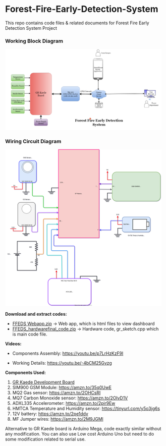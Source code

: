 # Forest-Fire-Early-Detection-System
This repo contains code files &amp; related documents for Forest Fire Early Detection System Project

### Working Block Diagram
![working block image](https://github.com/BJSingh/Forest-Fire-Early-Detection-System/blob/master/Forest%20fire%20Detection%20system%20workingblock.png)
### Wiring Circuit Diagram
![Forest fire early detection wiring image](https://github.com/BJSingh/Forest-Fire-Early-Detection-System/blob/master/forest%20fire%20early%20detection%20system%20wiring.svg)

**Download and extract codes:**
- [FFEDS Webapp.zip](https://github.com/BJSingh/Forest-Fire-Early-Detection-System/blob/master/FFEDS%20webapp.zip) -> Web app, which is html files to view dashboard</br>
- [FFEDS_hardwarefinal_code.zip](https://github.com/BJSingh/Forest-Fire-Early-Detection-System/blob/master/FFEDS_hardwarefinal_code.zip) -> Hardware code, gr_sketch.cpp which is main code file.

**Videos:** 
- Components Assembly: https://youtu.be/p7LrHzKzF9I <br>

- Working Details: https://youtu.be/-4bCM25Gvzg <br>

**Components Used:**
1) [GR Kaede Development Board ](https://www.renesas.com/in/en/products/gadget-renesas/boards/gr-kaede.html)
2) SIM900 GSM Module: https://amzn.to/35q0UwE
3) MQ2 Gas sensor: https://amzn.to/2OHCsRI
4) MQ7 Carbon Monoxide sensor: https://amzn.to/2OIvD1V
5) ADXL335 Accelerometer: https://amzn.to/2pir9Ew
6) HMTCA Temperature and Humidity sensor: https://tinyurl.com/y5o3jg6s
7) 12V battery: https://amzn.to/2pe1ddv
8) MF Jumper wires:  https://amzn.to/2M9JGMl

Alternative to GR Kaede board is Arduino Mega, code exactly similar without any modification. You can also use Low cost Arduino Uno but need to do some modification related to serial use.


